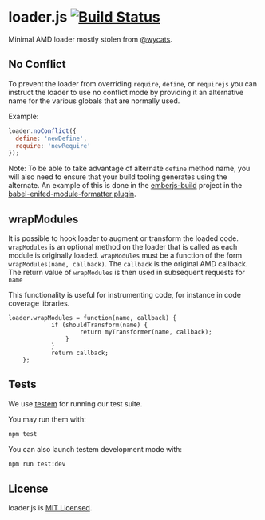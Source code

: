 loader.js [![Build Status](https://travis-ci.org/ember-cli/loader.js.png?branch=master)](https://travis-ci.org/ember-cli/loader.js)
=========

Minimal AMD loader mostly stolen from [@wycats](https://github.com/wycats).

## No Conflict

To prevent the loader from overriding `require`, `define`, or `requirejs` you can instruct the loader
to use no conflict mode by providing it an alternative name for the various globals that are normally used.

Example:

```js
loader.noConflict({
  define: 'newDefine',
  require: 'newRequire'
});
```

Note: To be able to take advantage of alternate `define` method name, you will also need to ensure that your
build tooling generates using the alternate.  An example of this is done in the [emberjs-build](https://github.com/emberjs/emberjs-build)
project in the [babel-enifed-module-formatter plugin](https://github.com/emberjs/emberjs-build/blob/v0.4.2/lib/utils/babel-enifed-module-formatter.js).

## wrapModules

It is possible to hook loader to augment or transform the loaded code.  `wrapModules` is an optional method on the loader that is called as each module is originally loaded.  `wrapModules` must be a function of the form `wrapModules(name, callback)`. The `callback` is the original AMD callback.  The return value of `wrapModules` is then used in subsequent requests for `name`

This functionality is useful for instrumenting code, for instance in code coverage libraries.

```
loader.wrapModules = function(name, callback) {
            if (shouldTransform(name) {
                    return myTransformer(name, callback);
                }
            }
            return callback;
    };
```

## Tests

We use [testem](https://github.com/airportyh/testem) for running our test suite.

You may run them with:
```bash
npm test
```

You can also launch testem development mode with:
```bash
npm run test:dev
```

## License

loader.js is [MIT Licensed](https://github.com/ember-cli/loader.js/blob/master/LICENSE.md).

